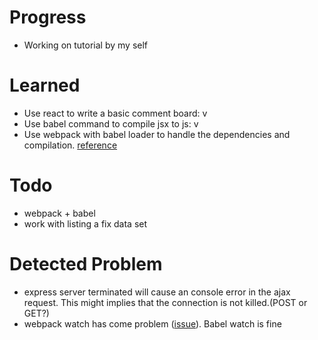 # Progress
* Working on tutorial by my self

# Learned
* Use react to write a basic comment board: v
* Use babel command to compile jsx to js: v
* Use webpack with babel loader to handle the dependencies and compilation. [reference](https://robots.thoughtbot.com/setting-up-webpack-for-react-and-hot-module-replacement)

# Todo
* webpack + babel
* work with listing a fix data set

# Detected Problem
* express server terminated will cause an console error in the ajax request. This might implies that the connection is not killed.(POST or GET?)
* webpack watch has come problem ([issue](https://github.com/webpack/webpack/issues/675)). Babel watch is fine